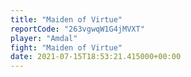 ```yaml
---
title: "Maiden of Virtue"
reportCode: "263vgwqW1G4jMVXT"
player: "Amdal"
fight: "Maiden of Virtue"
date: 2021-07-15T18:53:21.415000+00:00
---
```


